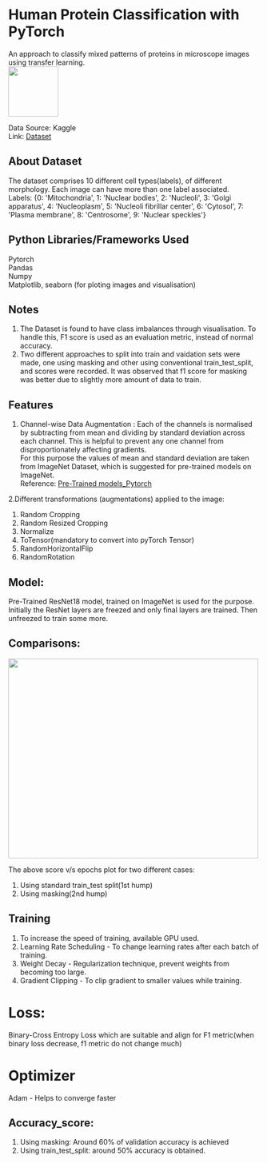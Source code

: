 # Human Protein Classification with PyTorch


An approach to classify mixed patterns of proteins in microscope images using transfer learning.   
<img src = "https://github.com/kamlesh-ops/Human_Protein_Transfer_learning/assets/101917668/d6d59939-49a1-4018-ad6b-d24fc069a69f" width = "100" height = "100">  

Data Source: Kaggle  
Link: [Dataset](https://www.kaggle.com/datasets/aakashns/jovian-pytorch-z2g) 

## About Dataset
The dataset comprises 10 different cell types(labels), of different morphology. Each image can have more than one label associated.  
Labels: {0: 'Mitochondria', 1: 'Nuclear bodies', 2: 'Nucleoli', 3: 'Golgi apparatus', 4: 'Nucleoplasm', 5: 'Nucleoli fibrillar center', 6: 'Cytosol', 7: 'Plasma membrane', 8: 'Centrosome', 9: 'Nuclear speckles'}

## Python Libraries/Frameworks Used
Pytorch  
Pandas  
Numpy  
Matplotlib, seaborn (for ploting images and visualisation)

## Notes
1. The Dataset is found to have class imbalances through visualisation. To handle this, F1 score is used as an evaluation metric, instead of normal accuracy.
3. Two different approaches to split into train and vaidation sets were made, one using masking and other using conventional train_test_split, and scores were recorded. It was observed that f1 score for masking was better due to slightly more amount of data to train. 

## Features
1. Channel-wise Data Augmentation : Each of the channels is normalised by subtracting from mean and dividing by standard deviation across each channel. This is helpful to prevent any one channel from disproportionately affecting gradients.  
For this purpose the values of mean and standard deviation are taken from ImageNet Dataset, which is suggested for pre-trained models on ImageNet.  
Reference: [Pre-Trained models_Pytorch](https://pytorch.org/vision/stable/models.html) 

2.Different transformations (augmentations) applied to the image:
  1. Random Cropping
  2. Random Resized Cropping
  3. Normalize
  4. ToTensor(mandatory to convert into pyTorch Tensor)
  5. RandomHorizontalFlip
  6. RandomRotation

## Model:  
Pre-Trained ResNet18 model, trained on ImageNet is used for the purpose. Initially the ResNet layers are freezed and only final layers are trained. Then unfreezed to train some more.

## Comparisons:
<img src = "https://github.com/kamlesh-ops/Human_Protein_Transfer_learning/assets/101917668/e4dbc196-70d3-4810-9191-c671bc364e7e" width="500" height="400"> 


The above score v/s epochs plot for two different cases:  
1. Using standard train_test split(1st hump)  
2. Using masking(2nd hump)  

## Training
1. To increase the speed of training, available GPU used.
2. Learning Rate Scheduling - To change learning rates after each batch of training.
3. Weight Decay - Regularization technique, prevent weights from becoming too large.
4. Gradient Clipping - To clip gradient to smaller values while training.

# Loss:
Binary-Cross Entropy Loss which are suitable and align for F1 metric(when binary loss decrease, f1 metric do not change much)

# Optimizer
Adam - Helps to converge faster

## Accuracy_score:
1. Using masking: Around 60% of validation accuracy is achieved
2. Using train_test_split: around 50% accuracy is obtained.











